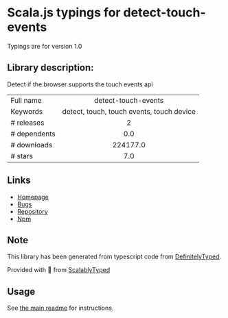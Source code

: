 
# Scala.js typings for detect-touch-events

Typings are for version 1.0

## Library description:
Detect if the browser supports the touch events api

|                    |                 |
| ------------------ | :-------------: |
| Full name          | detect-touch-events |
| Keywords           | detect, touch, touch events, touch device |
| # releases         | 2 |
| # dependents       | 0.0 |
| # downloads        | 224177.0 |
| # stars            | 7.0 |

## Links
- [Homepage](https://github.com/rafgraph/detect-touch-events#readme)
- [Bugs](https://github.com/rafgraph/detect-touch-events/issues)
- [Repository](https://github.com/rafgraph/detect-touch-events)
- [Npm](https://www.npmjs.com/package/detect-touch-events)
    


## Note
This library has been generated from typescript code from [DefinitelyTyped](https://definitelytyped.org).

Provided with :purple_heart: from [ScalablyTyped](https://github.com/oyvindberg/ScalablyTyped)

## Usage
See [the main readme](../../readme.md) for instructions.



